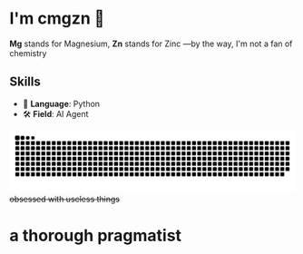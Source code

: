 

<!--
**cmgzn/cmgzn** is a ✨ _special_ ✨ repository because its `README.md` (this file) appears on your GitHub profile.

Here are some ideas to get you started:

- 🔭 I’m currently working on ...
- 🌱 I’m currently learning ...
- 👯 I’m looking to collaborate on ...
- 🤔 I’m looking for help with ...
- 💬 Ask me about ...
- 📫 How to reach me: ...
- 😄 Pronouns: ...
- ⚡ Fun fact: ...
-->

# I'm **cmgzn** 👋
**Mg** stands for Magnesium, **Zn** stands for Zinc —by the way, I'm not a fan of chemistry
 ## Skills
 - 🌟 **Language**: Python
 - 🛠️ **Field**: AI Agent

![](https://raw.githubusercontent.com/cmgzn/cmgzn/560aa427a561a0067ed5be4bb37bd345c6f4712a/github-contribution-grid-snake.svg)
~~obsessed with useless things~~  
# **a thorough pragmatist**
